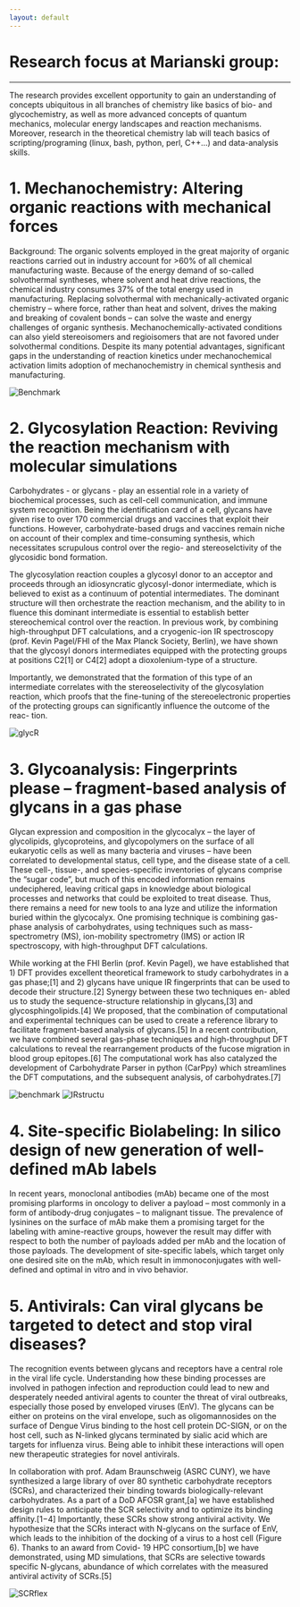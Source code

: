 ```yaml
---
layout: default
---
```


# Research focus at Marianski group:

---

The research provides excellent opportunity to gain an understanding of concepts ubiquitous in all branches of chemistry like basics of bio- and glycochemistry, as well as more advanced concepts of quantum mechanics, molecular energy landscapes and reaction mechanisms. Moreover, research in the theoretical chemistry lab will teach basics of scripting/programing (linux, bash, python, perl, C++…) and data-analysis skills.

# 1. Mechanochemistry: Altering organic reactions with mechanical forces

Background: The organic solvents employed in the great majority of organic reactions carried out in industry account for >60% of all chemical manufacturing waste. Because of the energy demand of so-called solvothermal syntheses, where solvent and heat drive reactions, the chemical industry consumes 37% of the total energy used in manufacturing. Replacing solvothermal with mechanically-activated organic chemistry – where force, rather than heat and solvent, drives the making and breaking of covalent bonds – can solve the waste and energy challenges of organic synthesis. Mechanochemically-activated conditions can also yield stereoisomers and regioisomers that are not favored under solvothermal conditions. Despite its many potential advantages, significant gaps in the understanding of reaction kinetics under mechanochemical activation limits adoption of mechanochemistry in chemical synthesis and manufacturing. 


![Benchmark](/assets/img/pes.png)

# 2. Glycosylation Reaction: Reviving the reaction mechanism with molecular simulations

Carbohydrates - or glycans - play an essential role in a variety of biochemical processes, such as cell-cell communication, and immune system recognition. Being the identification card of a cell, glycans have given rise to over 170 commercial drugs and vaccines that exploit their functions. However,
carbohydrate-based drugs and vaccines remain niche on account of their complex and time-consuming synthesis, which necessitates scrupulous control over the regio- and stereoselctivity of the glycosidic bond formation.

The glycosylation reaction couples a glycosyl donor to an acceptor and proceeds through an idiosyncratic glycosyl-donor intermediate, which is believed to exist as a continuum of potential intermediates. The dominant structure will then orchestrate the reaction mechanism, and the ability to in fluence this dominant intermediate is essential to establish better stereochemical control over the reaction. In previous work, by combining high-throughput DFT calculations, and a cryogenic-ion IR spectroscopy (prof. Kevin Pagel/FHI of the Max Planck Society, Berlin), we have shown that the glycosyl donors intermediates equipped with the protecting groups at positions C2[1] or C4[2] adopt a dioxolenium-type of a structure.

Importantly, we demonstrated that the formation of this type of an intermediate correlates with the stereoselectivity of the glycosylation reaction, which proofs that the fine-tuning of the stereoelectronic properties of the protecting groups can significantly influence the outcome of the reac-
tion. 

![glycR](/assets/img/glycR_nomagic.png)

# 3. Glycoanalysis: Fingerprints please – fragment-based analysis of glycans in a gas phase

Glycan expression and composition in the glycocalyx – the layer of glycolipids, glycoproteins, and glycopolymers on the surface of all eukaryotic cells as well as many bacteria and viruses – have been correlated to developmental status, cell type, and the disease state of a cell. These cell-, tissue-, and species-specific inventories of glycans comprise the “sugar code”, but much of this encoded information remains undeciphered, leaving critical gaps in knowledge about biological processes and networks that could be exploited to treat disease. Thus, there remains a need for new tools to ana
lyze and utilize the information buried within the glycocalyx. One promising technique is combining gas-phase analysis of carbohydrates, using techniques such as mass-spectrometry (MS), ion-mobility spectrometry (IMS) or action IR spectroscopy, with high-throughput DFT calculations. 

While working at the FHI Berlin (prof. Kevin Pagel), we have established that 1) DFT provides excellent theoretical framework to study carbohydrates in a gas phase;[1] and 2) glycans have unique IR fingerprints that can be used to decode their structure.[2] Synergy between these two techniques en- abled us to study the sequence-structure relationship in glycans,[3] and glycosphingolipids.[4] We proposed, that the combination of computational and experimental techniques can be used to create a reference library to facilitate fragment-based analysis of glycans.[5] In a recent contribution, we have combined several gas-phase techniques and high-throughput DFT calculations to reveal the rearrangement products of the fucose migration in blood
group epitopes.[6] The computational work has also catalyzed the development of Carbohydrate Parser in python (CarPpy) which streamlines the DFT computations, and the subsequent analysis, of carbohydrates.[7]

![benchmark](/assets/img/benchmark_plots.png)
![IRstructu](/assets/img/IR-structure.png)

# 4. Site-specific Biolabeling: In silico design of new generation of well-defined mAb labels

In recent years, monoclonal antibodies (mAb) became one of the most promising plarforms in oncology to deliver a payload – most commonly in a form of antibody-drug conjugates – to malignant tissue. The prevalence of lysinines on the surface of mAb make them a promising target for the labeling with amine-reactive groups, however the result may differ with respect to both the number of payloads added per mAb and the location of those payloads. The development of site-specific labels, which target only one desired site on the mAb, which result in immonoconjugates with well-defined and optimal in vitro and in vivo behavior. 


# 5. Antivirals: Can viral glycans be targeted to detect and stop viral diseases?

The recognition events between glycans and receptors have a central role in the viral life cycle. Understanding how these binding processes are involved in pathogen infection and reproduction could lead to new and desperately needed antiviral agents to counter the threat of viral outbreaks, especially those posed by enveloped viruses (EnV). The glycans can be either on proteins on the viral envelope, such as oligomannosides on the surface of Dengue Virus binding to the host cell protein DC-SIGN, or on the host cell, such as N-linked glycans terminated by sialic acid which are targets for influenza virus. Being able to inhibit these interactions will open new therapeutic strategies for novel antivirals. 

In collaboration with prof. Adam Braunschweig (ASRC CUNY), we have synthesized a large library of over 80 synthetic carbohydrate receptors (SCRs), and characterized their binding towards biologically-relevant carbohydrates. As a part of a DoD AFOSR grant,[a] we have established design rules to anticipate the SCR selectivity and to optimize its binding affinity.[1−4] Importantly, these  SCRs show strong antiviral activity. We hypothesize that  the SCRs interact with N-glycans on the surface of EnV,  which leads to the inhibition of the docking of a virus to  a host cell (Figure 6). Thanks to an award from Covid- 19 HPC consortium,[b] we have demonstrated, using MD  simulations, that SCRs are selective towards specific N-glycans, abundance of which correlates with the measured antiviral activity of SCRs.[5]

![SCRflex](/assets/img/flexibleSCR-1.png)

